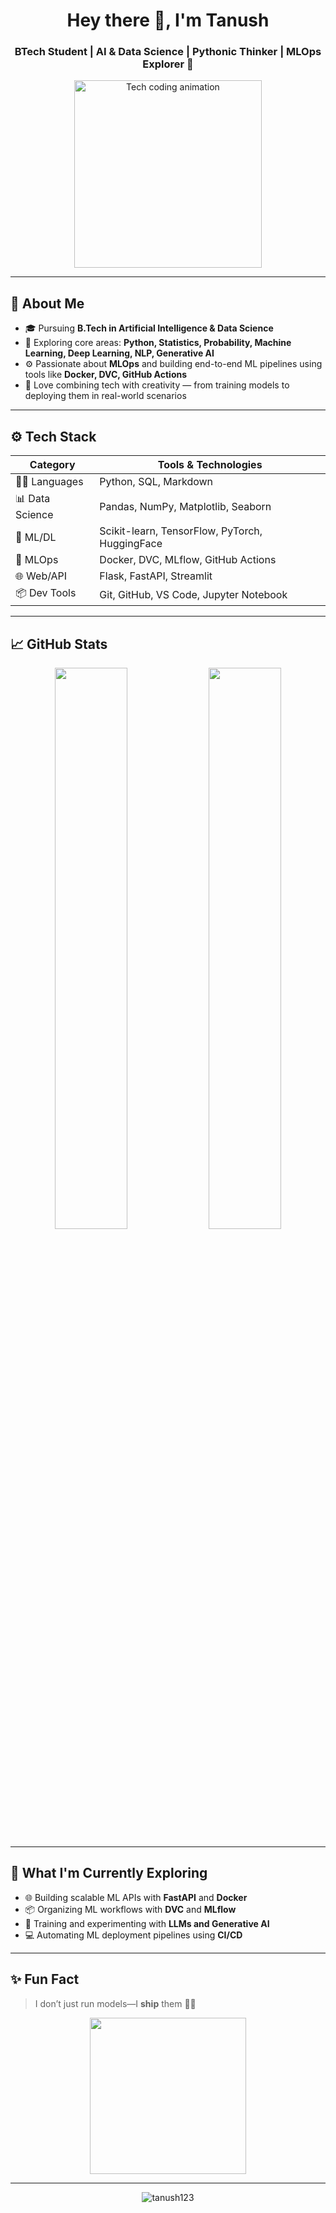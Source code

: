 <h1 align="center">Hey there 👋, I'm Tanush</h1>
<h3 align="center">BTech Student | AI & Data Science | Pythonic Thinker | MLOps Explorer 🚀</h3>

<p align="center">
  <img src="https://media.giphy.com/media/3o7aD2saalBwwftBIY/giphy.gif" alt="Tech coding animation" width="300" />
</p>

---

## 🧠 About Me

- 🎓 Pursuing **B.Tech in Artificial Intelligence & Data Science**
- 🧪 Exploring core areas: **Python, Statistics, Probability, Machine Learning, Deep Learning, NLP, Generative AI**
- ⚙️ Passionate about **MLOps** and building end-to-end ML pipelines using tools like **Docker, DVC, GitHub Actions**
- 🚀 Love combining tech with creativity — from training models to deploying them in real-world scenarios

---

## ⚙️ Tech Stack

| Category        | Tools & Technologies |
|----------------|----------------------|
| 👨‍💻 Languages    | Python, SQL, Markdown |
| 📊 Data Science | Pandas, NumPy, Matplotlib, Seaborn |
| 🤖 ML/DL        | Scikit-learn, TensorFlow, PyTorch, HuggingFace |
| 🔧 MLOps        | Docker, DVC, MLflow, GitHub Actions |
| 🌐 Web/API      | Flask, FastAPI, Streamlit |
| 📦 Dev Tools    | Git, GitHub, VS Code, Jupyter Notebook |

---

## 📈 GitHub Stats

<p align="center">
  <img width="48%" src="https://github-readme-stats.vercel.app/api?username=tanush123&show_icons=true&theme=tokyonight" />
  <img width="48%" src="https://github-readme-streak-stats.herokuapp.com/?user=tanush123&theme=tokyonight" />
</p>

---

## 🔭 What I'm Currently Exploring

- 🌐 Building scalable ML APIs with **FastAPI** and **Docker**
- 📦 Organizing ML workflows with **DVC** and **MLflow**
- 🤖 Training and experimenting with **LLMs and Generative AI**
- 💻 Automating ML deployment pipelines using **CI/CD**

---

## ✨ Fun Fact

> I don’t just run models—I **ship** them 🐳💥

<p align="center">
  <img src="https://media.giphy.com/media/SWoSkN6DxTszqIKEqv/giphy.gif" width="250" />
</p>

---

<!-- Profile views badge -->
<p align="center">
  <img src="https://komarev.com/ghpvc/?username=tanush123&label=Profile%20views&color=brightgreen&style=flat" alt="tanush123" />
</p>


